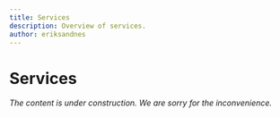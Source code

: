 ```yaml
---
title: Services
description: Overview of services. 
author: eriksandnes
---
```

# Services

_The content is under construction. We are sorry for the inconvenience._



